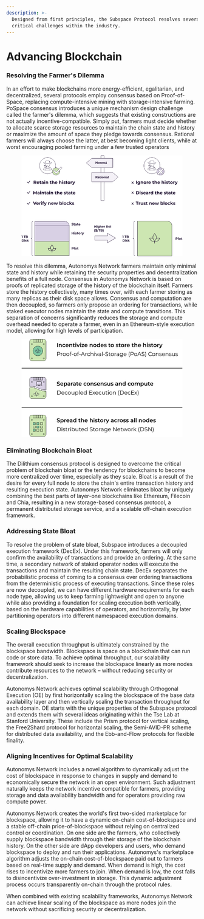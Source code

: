 ```yaml
---
description: >-
  Designed from first principles, the Subspace Protocol resolves several
  critical challenges within the industry.
---
```


# Advancing Blockchain

### Resolving the Farmer's Dilemma



In an effort to make blockchains more energy-efficient, egalitarian, and decentralized, several protocols employ consensus based on Proof-of-Space, replacing compute-intensive mining with storage-intensive farming. PoSpace consensus introduces a unique mechanism design challenge called the farmer's dilemma, which suggests that existing constructions are not actually incentive-compatible. Simply put, farmers must decide whether to allocate scarce storage resources to maintain the chain state and history or maximize the amount of space they pledge towards consensus. Rational farmers will always choose the latter, at best becoming light clients, while at worst encouraging pooled farming under a few trusted operators

<figure><picture><source srcset="../.gitbook/assets/Farmers_Dilemma-dark (1).svg" media="(prefers-color-scheme: dark)"><img src="../.gitbook/assets/image (9).png" alt=""></picture><figcaption></figcaption></figure>

To resolve this dilemma, Autonomys Network farmers maintain only minimal state and history while retaining the security properties and decentralization benefits of a full node. Consensus in Autonomys Network is based on proofs of replicated storage of the history of the blockchain itself. Farmers store the history collectively, many times over, with each farmer storing as many replicas as their disk space allows. Consensus and computation are then decoupled, so farmers only propose an ordering for transactions, while staked executor nodes maintain the state and compute transitions. This separation of concerns significantly reduces the storage and compute overhead needed to operate a farmer, even in an Ethereum-style execution model, allowing for high levels of participation.

<figure><picture><source srcset="../.gitbook/assets/Farmers_Dilemma_Solution-dark (1).svg" media="(prefers-color-scheme: dark)"><img src="../.gitbook/assets/image (10).png" alt=""></picture><figcaption></figcaption></figure>



### Eliminating Blockchain Bloat

The Dilithium consensus protocol is designed to overcome the critical problem of blockchain bloat or the tendency for blockchains to become more centralized over time, especially as they scale. Bloat is a result of the desire for every full node to store the chain's entire transaction history and resulting execution state. Autonomys Network eliminates bloat by uniquely combining the best parts of layer-one blockchains like Ethereum, Filecoin and Chia, resulting in a new storage-based consensus protocol, a permanent distributed storage service, and a scalable off-chain execution framework.

### Addressing State Bloat

To resolve the problem of state bloat, Subspace introduces a decoupled execution framework (DecEx). Under this framework, farmers will only confirm the availability of transactions and provide an ordering. At the same time, a secondary network of staked operator nodes will execute the transactions and maintain the resulting chain state. DecEx separates the probabilistic process of coming to a consensus over ordering transactions from the deterministic process of executing transactions. Since these roles are now decoupled, we can have different hardware requirements for each node type, allowing us to keep farming lightweight and open to anyone while also providing a foundation for scaling execution both vertically, based on the hardware capabilities of operators, and horizontally, by later partitioning operators into different namespaced execution domains.

### Scaling Blockspace

The overall execution throughput is ultimately constrained by the blockspace bandwidth. Blockspace is space on a blockchain that can run code or store data. To achieve optimal throughput, our scalability framework should seek to increase the blockspace linearly as more nodes contribute resources to the network – without reducing security or decentralization.

Autonomys Network achieves optimal scalability through Orthogonal Execution (OE) by first horizontally scaling the blockspace of the base data availability layer and then vertically scaling the transaction throughput for each domain. OE starts with the unique properties of the Subspace protocol and extends them with several ideas originating within the Tse Lab at Stanford University. These include the Prism protocol for vertical scaling, the Free2Shard protocol for horizontal scaling, the Semi-AVID-PR scheme for distributed data availability, and the Ebb-and-Flow protocols for flexible finality.

### Aligning Incentives for Optimal Scalability

Autonomys Network includes a novel algorithm to dynamically adjust the cost of blockspace in response to changes in supply and demand to economically secure the network in an open environment. Such adjustment naturally keeps the network incentive compatible for farmers, providing storage and data availability bandwidth and for operators providing raw compute power.

Autonomys Network creates the world's first two-sided marketplace for blockspace, allowing it to have a dynamic on-chain cost-of-blockspace and a stable off-chain price-of-blockspace without relying on centralized control or coordination. On one side are the farmers, who collectively supply blockspace bandwidth through their storage of the blockchain history. On the other side are dApp developers and users, who demand blockspace to deploy and run their applications. Autonomys's marketplace algorithm adjusts the on-chain cost-of-blockspace paid out to farmers based on real-time supply and demand. When demand is high, the cost rises to incentivize more farmers to join. When demand is low, the cost falls to disincentivize over-investment in storage. This dynamic adjustment process occurs transparently on-chain through the protocol rules.

When combined with existing scalability frameworks, Autonomys Network can achieve linear scaling of the blockspace as more nodes join the network without sacrificing security or decentralization.

